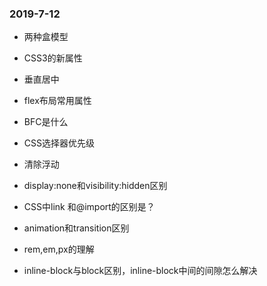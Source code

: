 ### 2019-7-12

- 两种盒模型

- CSS3的新属性

- 垂直居中

- flex布局常用属性

- BFC是什么

- CSS选择器优先级

- 清除浮动

- display:none和visibility:hidden区别

- CSS中link 和@import的区别是？

- animation和transition区别

- rem,em,px的理解

- inline-block与block区别，inline-block中间的间隙怎么解决